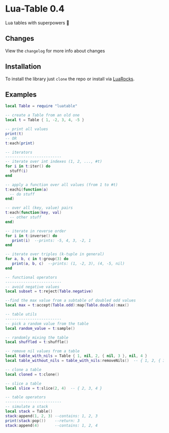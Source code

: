 # Lua-Table 0.4
Lua tables with superpowers :muscle:

## Changes
View the ```changelog``` for more info about changes

## Installation
To install the library just ```clone``` the repo or install via [LuaRocks](https://luarocks.org/modules/Luca96/luatable).

## Examples
```lua
local Table = require "luatable"

-- create a Table from an old one
local t = Table { 1, -2, 3, 4, -5 }

-- print all values
print(t)
-- OR
t:each(print)

-- iterators
-------------------------
-- iterate over int indexes (1, 2, ..., #t)
for i in t:iter() do
  stuff(i)
end

-- apply a function over all values (from 1 to #t)
t:eachi(function(a)
  -- do stuff
end)

-- over all (key, value) pairs
t:each(function(key, val)
  -- other stuff
end)

-- iterate in reverse order
for i in t:inverse() do
   print(i)  --prints: -5, 4, 3, -2, 1
end

-- iterate over triples (k-tuple in general)
for a, b, c in t:group(3) do
   print(a, b, c)  --prints: (1, -2, 3), (4, -5, nil)
end

-- functional operators
-------------------------
-- avoid negative values
local subset = t:reject(Table.negative)

--find the max value from a subtable of doubled odd values
local max = t:accept(Table.odd):map(Table.double):max() 

-- table utils
-------------------------
-- pick a random value from the table
local random_value = t:sample()

-- randomly mixing the table
local shuffled = t:shuffle()

-- remove nil values from a table
local table_with_nils = Table { 1, nil, 2, { nil, 3 }, nil, 4 }
local table_without_nils = table_with_nils:removeNils()  -- { 1, 2, { 3 }, 4 }

-- clone a table
local cloned = t:clone()

-- slice a table
local slice = t:slice(2, 4)  -- { 2, 3, 4 }

-- table operators
-------------------------
-- simulate a stack
local stack = Table()
stack:append(1, 2, 3) --contains: 1, 2, 3
print(stack:pop())    --return: 3
stack:append(4)       --contains: 1, 2, 4

```
